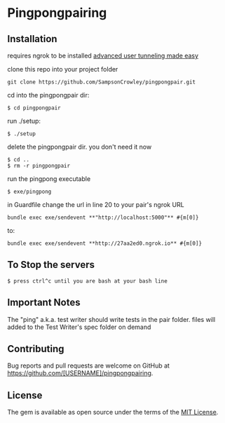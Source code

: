 # Pingpongpairing

## Installation

requires ngrok to be installed
[advanced user tunneling made easy](https://ngrok.com/download)

clone this repo into your project folder

```git
git clone https://github.com/SampsonCrowley/pingpongpair.git
```

cd into the pingpongpair dir:

    $ cd pingpongpair

run ./setup:

    $ ./setup

delete the pingpongpair dir. you don't need it now

    $ cd ..
    $ rm -r pingpongpair

run the pingpong executable

    $ exe/pingpong

in Guardfile change the url in line 20 to your pair's ngrok URL

  `bundle exec exe/sendevent **"http://localhost:5000"** #{m[0]}`

to:

  `bundle exec exe/sendevent **http://27aa2ed0.ngrok.io** #{m[0]}`


## To Stop the servers

    $ press ctrl^c until you are bash at your bash line

## Important Notes

The "ping" a.k.a. test writer should write tests in the pair folder.
files will added to the Test Writer's spec folder on demand

## Contributing

Bug reports and pull requests are welcome on GitHub at https://github.com/[USERNAME]/pingpongpairing.


## License

The gem is available as open source under the terms of the [MIT License](http://opensource.org/licenses/MIT).

